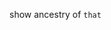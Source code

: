 show ancestry of `that`
<script>
import TopologicalSort from 'demos/offset/topological-sort.js';

function flatTreeParent(element) {
  if (element.assignedSlot) {
    return element.assignedSlot;
  }
  if (element.parentNode instanceof ShadowRoot) {
    return element.parentNode.host;
  }
  return element.parentNode;
}

function iterateParents(element, accessor) {
  let parent = element;
  const parents = []
  do {
    parents.push(parent)
  } while (parent = accessor(parent));

  return parents;
}

var container = <div><span>nothing yet</span></div>;
{
  const ae = aexpr(() => that)
  ae.dataflow(element => {
    if (this.getRootNode({composed:true}) !== document) {
      ae.dispose()
      return
    }

    const knob = that || this

    const parentLists = [
      {
        name: <b>offsetParent chain</b>,
        list: iterateParents(knob, e => e.offsetParent)
      },
      {
        name: <b>Firefox-style offsetParent chain</b>,
        list: iterateParents(knob, e => window.offsetPolyfill.parentOriginal.apply(e))
      },
      {
        name: 'flatTree chain',
        list: iterateParents(knob, flatTreeParent)
      },
      {
        name: 'custom events (lively.ancestry)',
        list: lively.ancestry(knob)
      },
      {
        name: 'lively.allParents',
        list: lively.allParents(knob)
      },
      {
        name: 'lively.allParents(..., deep)',
        list: lively.allParents(knob, undefined, true)
      }
    ];
    const allElements = parentLists.flatMap(p => p.list).uniq();

    const sortOp = new TopologicalSort(new Map());
    allElements.forEach(e => sortOp.addNode(e, e));
    parentLists.forEach(pl => pl.list.reduce((e1, e2) => (sortOp.addEdge(e1, e2), e2)));
    const sortedElements = [...sortOp.sort().keys()];

    const maybeError = fn => {
      try {
        return fn();
      } catch (e) {
        return e
      }
    }

    const perElement = [
      {
        name: 'position',
        do: e => window.getComputedStyle(e).position
      },
      {
        name: <b>offsetParent (polyfill)</b>,
        do: e => printer(window.offsetPolyfill.parentPolyfill.apply(e))
      },
      {
        name: "offsetLeft (polyfill)",
        do: e => window.offsetPolyfill.leftPolyfill.apply(e)
      },
      {
        name: "offsetTop (polyfill)",
        do: e => window.offsetPolyfill.topPolyfill.apply(e)
      },
      {
        name: <b>offsetParent (original)</b>,
        do: e => printer(window.offsetPolyfill.parentOriginal.apply(e))
      },
      {
        name: "offsetLeft (original)",
        do: e => window.offsetPolyfill.leftOriginal.apply(e)
      },
      {
        name: "offsetTop (original)",
        do: e => window.offsetPolyfill.topOriginal.apply(e)
      }
    ];
    const printer = lively.elementPrinter.pos.tagName.id.classes
    

    let highlight;
    let onMousemove =evt => {
      evt.preventDefault()
      evt.stopPropagation()

      if (highlight) {
        highlight.remove()
      }
      lively.showElement(e)
    }
    const table = <table>
      <thead>
        <td></td>
        {...parentLists.map(pl => <td style='writing-mode: vertical-lr;'>{pl.name}</td>)}
        {...perElement.map(pe => <td style='writing-mode: vertical-lr;'>{pe.name}</td>)}
      </thead>
      {...sortedElements.map(e => {
        return <tr mousemove={evt => {
      evt.preventDefault()
      evt.stopPropagation()

      if (highlight) {
        highlight.remove()
      }
      highlight=lively.showElement(e)
    }}>
          <td>{printer(e)}</td>
          {...parentLists.map(pl => {
            const isIncluded = pl.list.includes(e);
            const color = 'color: ' + (isIncluded ? 'green' : 'red')
            const text = isIncluded ? 'yes' : 'no'
            return <td><span style={color}>{text}</span></td>
          })}
          {...perElement.map(pe => <td>{maybeError(() => pe.do(e))}</td>)}
        </tr>
      })}
    </table>
    container.replaceChild(table, container.firstChild)
  });
}
container
</script>
